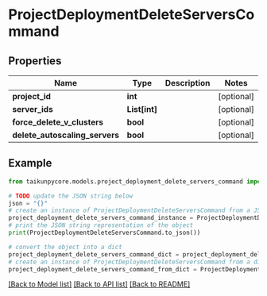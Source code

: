 # ProjectDeploymentDeleteServersCommand


## Properties

Name | Type | Description | Notes
------------ | ------------- | ------------- | -------------
**project_id** | **int** |  | [optional] 
**server_ids** | **List[int]** |  | [optional] 
**force_delete_v_clusters** | **bool** |  | [optional] 
**delete_autoscaling_servers** | **bool** |  | [optional] 

## Example

```python
from taikunpycore.models.project_deployment_delete_servers_command import ProjectDeploymentDeleteServersCommand

# TODO update the JSON string below
json = "{}"
# create an instance of ProjectDeploymentDeleteServersCommand from a JSON string
project_deployment_delete_servers_command_instance = ProjectDeploymentDeleteServersCommand.from_json(json)
# print the JSON string representation of the object
print(ProjectDeploymentDeleteServersCommand.to_json())

# convert the object into a dict
project_deployment_delete_servers_command_dict = project_deployment_delete_servers_command_instance.to_dict()
# create an instance of ProjectDeploymentDeleteServersCommand from a dict
project_deployment_delete_servers_command_from_dict = ProjectDeploymentDeleteServersCommand.from_dict(project_deployment_delete_servers_command_dict)
```
[[Back to Model list]](../README.md#documentation-for-models) [[Back to API list]](../README.md#documentation-for-api-endpoints) [[Back to README]](../README.md)


